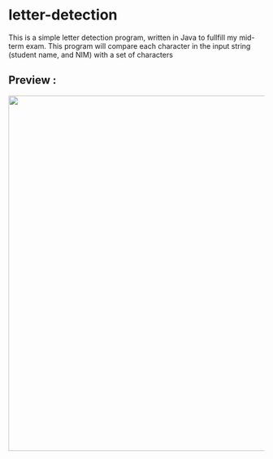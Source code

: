 # letter-detection
This is a simple letter detection program, written in Java to fullfill my mid-term exam. This program will compare each character in the input string (student name, and NIM) with a set of characters

## Preview :
<img src="https://github.com/liecy/letter-detection/assets/92883002/c82cd9e2-0862-4890-a60c-0deef1913260" width="700"/>
